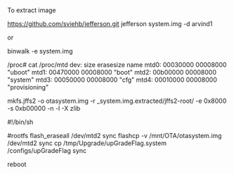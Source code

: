 

To extract image 

https://github.com/sviehb/jefferson.git 
jefferson system.img -d  arvind1

or 

binwalk -e system.img 



/proc# cat /proc/mtd 
dev:    size   erasesize  name
mtd0: 00030000 00008000 "uboot"
mtd1: 00470000 00008000 "boot"
mtd2: 00b00000 00008000 "system"
mtd3: 00050000 00008000 "cfg"
mtd4: 00010000 00008000 "provisioning"


mkfs.jffs2 -o otasystem.img -r _system.img.extracted/jffs2-root/  -e 0x8000 -s 0xb00000  -n -l -X zlib 

                                         

#!/bin/sh

#rootfs
flash_eraseall /dev/mtd2
sync
flashcp -v /mnt/OTA/otasystem.img /dev/mtd2
sync
cp /tmp/Upgrade/upGradeFlag.system /configs/upGradeFlag
sync

reboot

